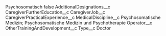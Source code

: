 <?xml version="1.0" encoding="UTF-8"?>
<CustomMetadata xmlns="http://soap.sforce.com/2006/04/metadata" xmlns:xsi="http://www.w3.org/2001/XMLSchema-instance" xmlns:xsd="http://www.w3.org/2001/XMLSchema">
    <label>Psychosomatisch</label>
    <protected>false</protected>
    <values>
        <field>AdditionalDesignations__c</field>
        <value xsi:nil="true"/>
    </values>
    <values>
        <field>CaregiverFurtherEducation__c</field>
        <value xsi:nil="true"/>
    </values>
    <values>
        <field>CaregiverJob__c</field>
        <value xsi:nil="true"/>
    </values>
    <values>
        <field>CaregiverPracticalExperience__c</field>
        <value xsi:nil="true"/>
    </values>
    <values>
        <field>MedicalDiscipline__c</field>
        <value xsi:type="xsd:string">Psychosomatische Medizin; Psychosomatische Medizin und Psychotherapie</value>
    </values>
    <values>
        <field>Operator__c</field>
        <value xsi:nil="true"/>
    </values>
    <values>
        <field>OtherTrainingAndDevelopment__c</field>
        <value xsi:nil="true"/>
    </values>
    <values>
        <field>Type__c</field>
        <value xsi:type="xsd:string">Doctor</value>
    </values>
</CustomMetadata>
